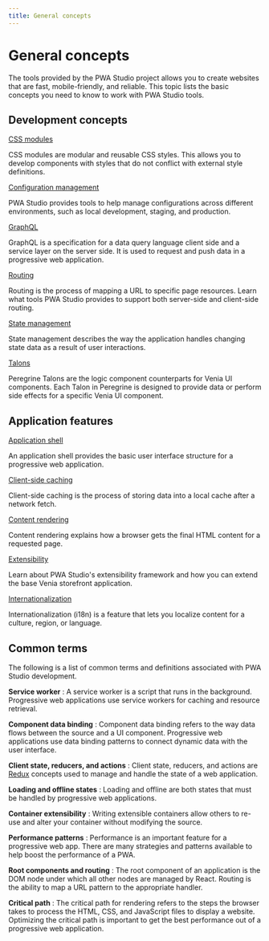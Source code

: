 ```yaml
---
title: General concepts
---
```


# General concepts

The tools provided by the PWA Studio project allows you to create websites that are fast, mobile-friendly, and reliable.
This topic lists the basic concepts you need to know to work with PWA Studio tools.

<DiscoverBlock width="100%" slots="heading, link, text"/>

## Development concepts

[CSS modules](css-modules/)

CSS modules are modular and reusable CSS styles.
This allows you to develop components with styles that do not conflict with external style definitions.

<DiscoverBlock width="100%" slots="link, text"/>

[Configuration management](configuration/)

PWA Studio provides tools to help manage configurations across different environments, such as local development, staging, and production.

<DiscoverBlock width="100%" slots="link, text"/>

[GraphQL](graphql/)

GraphQL is a specification for a data query language client side and a service layer on the server side.
It is used to request and push data in a progressive web application.

<DiscoverBlock width="100%" slots="link, text"/>

[Routing](routing/)

Routing is the process of mapping a URL to specific page resources.
Learn what tools PWA Studio provides to support both server-side and client-side routing.

<DiscoverBlock width="100%" slots="link, text"/>

[State management](state-management/)

State management describes the way the application handles changing state data as a result of user interactions.

<DiscoverBlock width="100%" slots="link, text"/>

[Talons](talons/)

Peregrine Talons are the logic component counterparts for Venia UI components.
Each Talon in Peregrine is designed to provide data or perform side effects for a specific Venia UI component.

<DiscoverBlock width="100%" slots="heading, link, text"/>

## Application features

[Application shell](application-shell/)

An application shell provides the basic user interface structure for a progressive web application.

<DiscoverBlock width="100%" slots="link, text"/>

[Client-side caching](client-side-caching/)

Client-side caching is the process of storing data into a local cache after a network fetch.

<DiscoverBlock width="100%" slots="link, text"/>

[Content rendering](content-rendering/)

Content rendering explains how a browser gets the final HTML content for a requested page.

<DiscoverBlock width="100%" slots="link, text"/>

[Extensibility](extensibility/)

Learn about PWA Studio's extensibility framework and how you can extend the base Venia storefront application.

<DiscoverBlock width="100%" slots="link, text"/>

[Internationalization](internationalization/)

Internationalization (i18n) is a feature that lets you localize content for a culture, region, or language.

## Common terms

The following is a list of common terms and definitions associated with PWA Studio development.

**Service worker**
: A service worker is a script that runs in the background.
Progressive web applications use service workers for caching and resource retrieval.

**Component data binding**
: Component data binding refers to the way data flows between the source and a UI component.
Progressive web applications use data binding patterns to connect dynamic data with the user interface.

**Client state, reducers, and actions**
: Client state, reducers, and actions are [Redux][] concepts used to manage and handle the state of a web application.

[redux]: https://redux.js.org/introduction/core-concepts

**Loading and offline states**
: Loading and offline are both states that must be handled by progressive web applications.

**Container extensibility**
: Writing extensible containers allow others to re-use and alter your container without modifying the source.

**Performance patterns**
: Performance is an important feature for a progressive web app.
There are many strategies and patterns available to help boost the performance of a PWA.

**Root components and routing**
: The root component of an application is the DOM node under which all other nodes are managed by React.
Routing is the ability to map a URL pattern to the appropriate handler.

**Critical path**
: The critical path for rendering refers to the steps the browser takes to process the HTML, CSS, and JavaScript files to display a website.
Optimizing the critical path is important to get the best performance out of a progressive web application.
